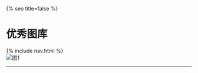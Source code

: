{% seo title=false %}
# 优秀图库   
{% include nav.html %}  
![图1](http://free-cn-01.cdn.bilnn.com/asf/jfs/t1/135480/1/19697/480987/5fd4bbbbE735395f6/7d5bf082a0b71818.jpg)



***  
